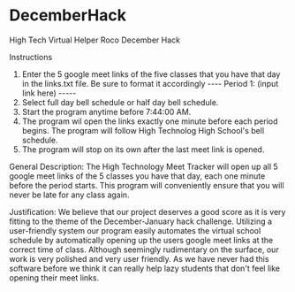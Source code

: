 # DecemberHack
High Tech Virtual Helper
Roco December Hack 

Instructions
1. Enter the 5 google meet links of the five classes that you have that day in the links.txt file. Be sure to format it accordingly ---- Period 1: (input link here) -----
2. Select full day bell schedule or half day bell schedule.
3. Start the program anytime before 7:44:00 AM. 
4. The program wil open the links exactly one minute before each period begins. The program will follow High Technolog High School's bell schedule. 
5. The program will stop on its own after the last meet link is opened. 



General Description: The High Technology Meet Tracker will open up all 5 google meet links of the 5 classes you have that day, each one minute before the period starts. This program will conveniently ensure that you will never be late for any class again.

Justification: We believe that our project deserves a good score as it is very fitting to the theme of the December-January hack challenge. Utilizing a user-friendly system our program easily automates the virtual school schedule by automatically opening up the users google meet links at the correct time of class. Although seemingly rudimentary on the surface, our work is very polished and very user friendly. As we have never had this software before we think it can really help lazy students that don't feel like opening their meet links.
